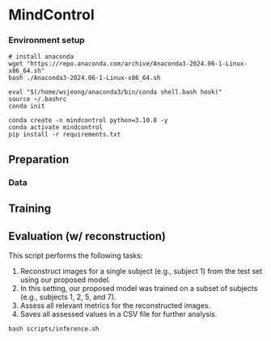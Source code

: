 # MindControl


### Environment setup
```
# install anaconda
wget "https://repo.anaconda.com/archive/Anaconda3-2024.06-1-Linux-x86_64.sh"
bash ./Anaconda3-2024.06-1-Linux-x86_64.sh

eval "$(/home/wsjeong/anaconda3/bin/conda shell.bash hook)"
source ~/.bashrc
conda init

conda create -n mindcontrol python=3.10.8 -y
conda activate mindcontrol
pip install -r requirements.txt
```
## Preparation
### Data

## Training
### 

## Evaluation (w/ reconstruction)
This script performs the following tasks:
1. Reconstruct images for a single subject (e.g., subject 1) from the test set using our proposed model.
2. In this setting, our proposed model was trained on a subset of subjects (e.g., subjects 1, 2, 5, and 7).
3. Assess all relevant metrics for the reconstructed images.
4. Saves all assessed values in a CSV file for further analysis.
```
bash scripts/inference.sh
```
